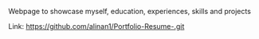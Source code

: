 Webpage to showcase myself, education, experiences, skills and projects

Link: https://github.com/alinan1/Portfolio-Resume-.git
